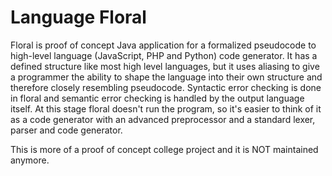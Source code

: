 # Language Floral

Floral is proof of concept Java application for a formalized pseudocode to high-level language (JavaScript, PHP and Python) code generator. It has a defined structure like most high level languages, but it uses aliasing to give a programmer the ability to shape the language into their own structure and therefore closely resembling pseudocode. Syntactic error checking is done in floral and semantic error checking is handled by the output language itself. At this stage floral doesn't run the program, so it's easier to think of it as a code generator with an advanced preprocessor and a standard lexer, parser and code generator.

This is more of a proof of concept college project and it is NOT maintained anymore.
